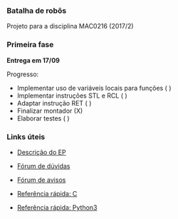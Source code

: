 ### Batalha de robôs

Projeto para a disciplina MAC0216 (2017/2)

### Primeira fase

**Entrega em 17/09**

Progresso:

* Implementar uso de variáveis locais para funções ( )
* Implementar instruções STL e RCL ( )
* Adaptar instrução RET ( )
* Finalizar montador (X)
* Elaborar testes ( )

### Links úteis

* [Descrição do EP](http://paca.ime.usp.br/pluginfile.php/133698/mod_assign/introattachment/0/Batalha.pdf)
* [Fórum de dúvidas](http://paca.ime.usp.br/mod/forum/view.php?id=37031)
* [Fórum de avisos](http://paca.ime.usp.br/mod/forum/view.php?id=36956)

* [Referência rápida: C](http://www.cprogramming.com/reference/)
* [Referência rápida: Python3](https://learnxinyminutes.com/docs/python3/)
